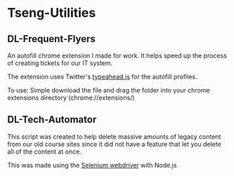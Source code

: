 # Tseng-Utilities

## DL-Frequent-Flyers

An autofill chrome extension I made for work. It helps speed up the process of creating tickets for our IT system.

The extension uses Twitter's <a href="https://github.com/twitter/typeahead.js">typeahead.js</a> for the autofill profiles.

To use: Simple download the file and drag the folder into your chrome extensions directory
(chrome://extensions/)


## DL-Tech-Automator

This script was created to help delete massive amounts of legacy content from our old course sites since it did not have a feature that let you delete all of the content at once.

This was made using the [Selenium webdriver](https://www.npmjs.com/package/selenium-webdriver) with Node.js

